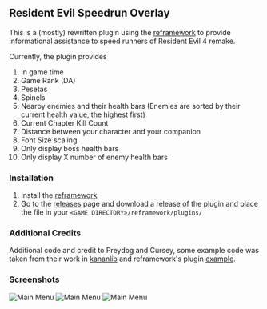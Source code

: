 ## Resident Evil Speedrun Overlay

This is a (mostly) rewritten plugin using the [reframework](https://github.com/praydog/REFramework) to provide informational assistance
to speed runners of Resident Evil 4 remake.

Currently, the plugin provides
1. In game time
2. Game Rank (DA)
3. Pesetas
4. Spinels
5. Nearby enemies and their health bars (Enemies are sorted by their current health value, the highest first)
6. Current Chapter Kill Count
7. Distance between your character and your companion
8. Font Size scaling
9. Only display boss health bars
10. Only display X number of enemy health bars

### Installation
1. Install the [reframework](https://github.com/praydog/REFramework#installation)
2. Go to the [releases](https://github.com/hntd187/re-speedrun-overlay/releases) page and download a release of the plugin and place the file in your `<GAME DIRECTORY>/reframework/plugins/`

### Additional Credits
Additional code and credit to Preydog and Cursey, some example code was taken from their work in [kananlib](https://github.com/cursey/kananlib/) and 
reframework's plugin [example](https://github.com/praydog/REFramework/tree/master/examples/example_plugin).

### Screenshots

![Main Menu](imgs/main_menu.jpg)
![Main Menu](imgs/island.jpg)
![Main Menu](imgs/boss.jpg)